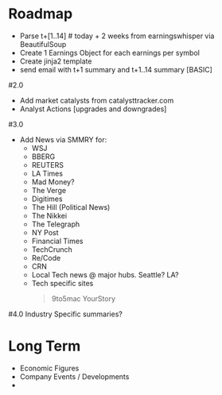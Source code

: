 # Roadmap                                                              
* Parse t+[1..14] # today + 2 weeks from earningswhisper via BeautifulSoup
* Create 1 Earnings Object for each earnings per symbol                   
* Create jinja2 template                                                  
* send email with t+1 summary and t+1..14 summary [BASIC]                 

#2.0
* Add market catalysts from catalysttracker.com  
* Analyst Actions [upgrades and downgrades] 

#3.0
* Add News via SMMRY for:
	- WSJ
	- BBERG
	- REUTERS
	- LA Times
	- Mad Money?
	- The Verge
	- Digitimes
	- The Hill (Political News)
	- The Nikkei
	- The Telegraph
	- NY Post
	- Financial Times
	- TechCrunch
	- Re/Code
	- CRN 
	- Local Tech news @ major hubs. Seattle? LA?
	- Tech specific sites
		> 9to5mac
		> YourStory

#4.0
Industry Specific summaries?


# Long Term
* Economic Figures
* Company Events / Developments
*
